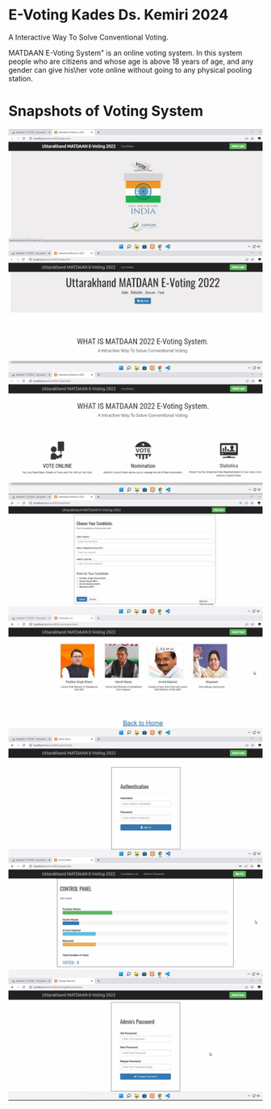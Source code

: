 # E-Voting Kades Ds. Kemiri 2024

A Interactive Way To Solve Conventional Voting.

MATDAAN E-Voting System" is an online voting system. In this system people
who are citizens and whose age is above 18 years of age, and any gender can give his\her
vote online without going to any physical pooling station.


# Snapshots of Voting System

<img align="left" src="https://github.com/GariBisht/Uttarakhand-MATDAAN-E-Voting-2022/blob/main/readme%20images/image-007.jpg?raw=true "/>
<img align="left" src="https://github.com/GariBisht/Uttarakhand-MATDAAN-E-Voting-2022/blob/main/readme%20images/image-008.jpg?raw=true "/>
<img align="left" src="https://github.com/GariBisht/Uttarakhand-MATDAAN-E-Voting-2022/blob/main/readme%20images/image-009.jpg?raw=true "/>
<img align="left" src="https://github.com/GariBisht/Uttarakhand-MATDAAN-E-Voting-2022/blob/main/readme%20images/image-010.jpg?raw=true "/>
<img align="left" src="https://github.com/GariBisht/Uttarakhand-MATDAAN-E-Voting-2022/blob/main/readme%20images/image-011.jpg?raw=true "/>
<img align="left" src="https://github.com/GariBisht/Uttarakhand-MATDAAN-E-Voting-2022/blob/main/readme%20images/image-012.jpg?raw=true "/>
<img align="left" src="https://github.com/GariBisht/Uttarakhand-MATDAAN-E-Voting-2022/blob/main/readme%20images/image-013.jpg?raw=true "/>
<img align="left" src="https://github.com/GariBisht/Uttarakhand-MATDAAN-E-Voting-2022/blob/main/readme%20images/image-014.jpg?raw=true "/>


